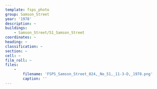 ```yaml
---
template: fsps_photo
group: Samson_Street
year: '1978'
description: ~
buildings:
    - Samson_Street/51_Samson_Street
coordinates: ~
heading: ~
classification: ~
section: ~
cell: ~
film_roll: ~
files:
    -
        filename: 'FSPS_Samson_Street_024,_No_51,_11-3-D,_1978.png'
        caption: ''
---
```

